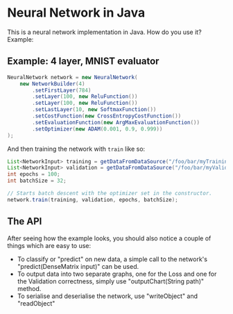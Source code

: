 <h1>Neural Network in Java
</h1>

<p>This is a neural network implementation in Java. How do you use it?
Example:
</p>
<h2>Example: 4 layer, MNIST evaluator</h2>

```java
NeuralNetwork network = new NeuralNetwork(
	new NetworkBuilder(4)
		.setFirstLayer(784)
		.setLayer(100, new ReluFunction())
		.setLayer(100, new ReluFunction())
		.setLastLayer(10, new SoftmaxFunction())
		.setCostFunction(new CrossEntropyCostFunction())
		.setEvaluationFunction(new ArgMaxEvaluationFunction())
		.setOptimizer(new ADAM(0.001, 0.9, 0.999))
);
```

And then training the network with <code>train</code> like so:

```java
List<NetworkInput> training = getDataFromDataSource("/foo/bar/myTrainingData");
List<NetworkInput> validation = getDataFromDataSource("/foo/bar/myValidationData");
int epochs = 100;
int batchSize = 32;

// Starts batch descent with the optimizer set in the constructor.
network.train(training, validation, epochs, batchSize);
```

<h2>The API</h2> 
After seeing how the example looks, you should also notice a couple of things which are easy to use:
<ul>
	<li>To classify or "predict" on new data, a simple call to the network's "predict(DenseMatrix input)" can be used.</li>
	<li>To output data into two separate graphs, one for the Loss and one for the Validation correctness, simply use "outputChart(String path)" method.</li>
	<li>To serialise and deserialise the network, use "writeObject" and "readObject"</li>
</ul>
	
